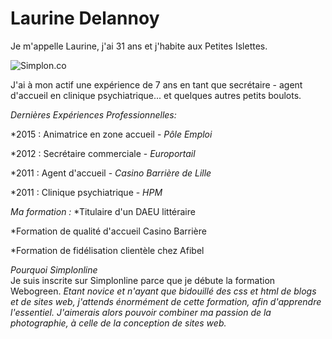# Laurine Delannoy


Je m'appelle Laurine, j'ai 31 ans et j'habite aux Petites Islettes.

![Simplon.co](http://www.communes.com/images/orig/lorraine/meuse/les-islettes_55120/map_les-islettes_55120.png)

J'ai à mon actif une expérience de 7 ans en tant que secrétaire - agent d'accueil en clinique psychiatrique...
et quelques autres petits boulots.

_Dernières Expériences Professionnelles:_

*2015 : Animatrice en zone accueil - *Pôle Emploi*  

*2012 : Secrétaire commerciale - *Europortail*  

*2011 : Agent d'accueil - *Casino Barrière de Lille*  

*2011 : Clinique psychiatrique - *HPM*    
  
    
    



_Ma formation :_ 
*Titulaire d'un DAEU littéraire  

*Formation de qualité d'accueil Casino Barrière  

*Formation de fidélisation clientèle chez Afibel  


_Pourquoi Simplonline_  
Je suis inscrite sur Simplonline parce que je débute la formation Webogreen. 
*Etant novice et n'ayant que bidouillé des css et html de blogs et de sites web, j'attends énormément 
de cette formation, afin d'apprendre l'essentiel. J'aimerais alors pouvoir combiner ma passion de la photographie, 
à celle de la conception de sites web.* 


